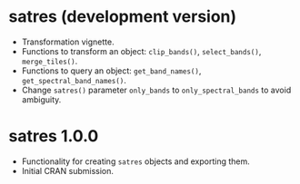 # satres (development version)
* Transformation vignette.
* Functions to transform an object: `clip_bands()`, `select_bands()`, `merge_tiles()`.
* Functions to query an object: `get_band_names()`, `get_spectral_band_names()`.
* Change `satres()` parameter `only_bands` to `only_spectral_bands` to avoid ambiguity.

# satres 1.0.0
* Functionality for creating `satres` objects and exporting them.
* Initial CRAN submission.
